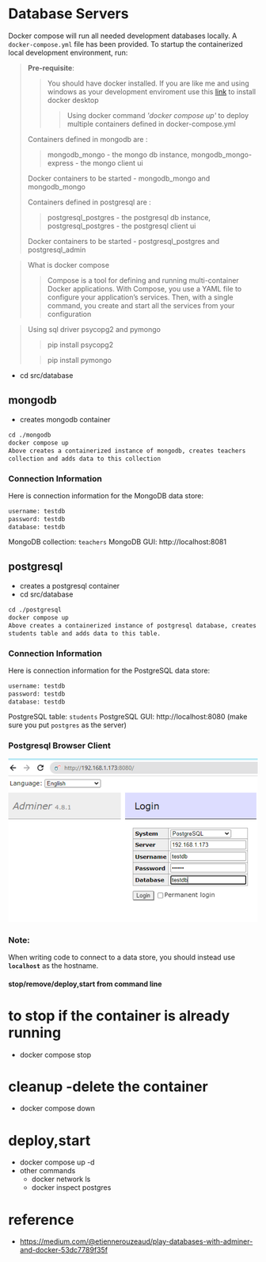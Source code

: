 # Database Servers

Docker compose will run all needed development databases locally. 
A `docker-compose.yml` file has been provided. To startup the containerized local development environment, run:

> **Pre-requisite**:
>> You should have docker installed. If you are like me and using windows as your development enviroment
>> use this [link](https://docs.docker.com/desktop/windows/install/) to install docker desktop
>>> Using docker command  *'docker compose up'* to deploy multiple containers defined in docker-compose.yml
> 
> Containers defined in mongodb are :
>> mongodb_mongo - the mongo db instance, mongodb_mongo-express - the mongo client ui  
> 
> Docker containers to be started - mongodb_mongo and mongodb_mongo
> 
> > 
> Containers defined in postgresql are :
>> postgresql_postgres - the postgresql db instance, postgresql_postgres - the postgresql client ui  
> 
> Docker containers to be started - postgresql_postgres and postgresql_admin


> What is docker compose
>> Compose is a tool for defining and running multi-container Docker applications. With Compose, you use a YAML file
> to configure your application’s services. Then, with a single command, you create and start all the services from your configuration 

> Using sql driver psycopg2 and pymongo
>> pip install psycopg2
> 
>>  pip install pymongo

- cd src/database

## mongodb
- creates mongodb container
```
cd ./mongodb
docker compose up
Above creates a containerized instance of mongodb, creates teachers collection and adds data to this collection
```

### Connection Information
Here is connection information for the MongoDB data store:

```
username: testdb    
password: testdb    
database: testdb 
``` 

MongoDB collection: `teachers`
MongoDB GUI: http://localhost:8081

## postgresql
- creates a postgresql container
- cd src/database
```
cd ./postgresql
docker compose up
Above creates a containerized instance of postgresql database, creates students table and adds data to this table.
```

### Connection Information
Here is connection information for the PostgreSQL data store:

```
username: testdb    
password: testdb    
database: testdb 
``` 
PostgreSQL table: `students`
PostgreSQL GUI: http://localhost:8080  (make sure you put `postgres` as the server)


### Postgresql Browser Client
![img_1.png](img_1.png)

### Note: 
When writing code to connect to a data store, you should instead use **`localhost`** as the hostname.


#### stop/remove/deploy,start from command line
# to stop if the container is already running
- docker compose stop
# cleanup -delete the container  
- docker compose down
# deploy,start  
- docker compose up -d
- other commands
  - docker network ls  
  - docker inspect postgres


# reference
- https://medium.com/@etiennerouzeaud/play-databases-with-adminer-and-docker-53dc7789f35f